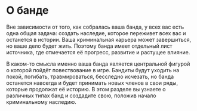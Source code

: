 # О банде

Вне зависимости от того, как собралась ваша банда, у всех вас есть одна общая задача: создать наследие, которое переживет всех вас и останется в истории. Ваша криминальная карьера может завершиться, но ваше дело будет жить. Поэтому банда имеет отдельный лист источника, где отмечается её прогресс, развитие и растущее влияние.

В каком-то смысла именно ваша банда является центральной фигурой о которой пойдёт повествование в игре. Бандиты будут уходить на покой, погибать, травмироваться, бесследно исчезать, но банда останется навсегда и будет принимать новых членов в свои ряды, которые продолжат её историю. В этом разделе вы узнаете о различных типах банд и создадите свою, положив начало криминальному наследию.
